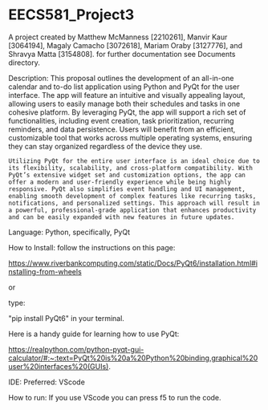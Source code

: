 # EECS581_Project3

A project created by Matthew McManness [2210261], Manvir Kaur [3064194], Magaly Camacho [3072618], Mariam Oraby [3127776], and Shravya Matta [3154808].
for further documentation see Documents directory.

Description: 
	This proposal outlines the development of an all-in-one calendar and to-do list application using Python and PyQt for the user interface. The app will feature an intuitive and visually appealing layout, allowing users to easily manage both their schedules and tasks in one cohesive platform. By leveraging PyQt, the app will support a rich set of functionalities, including event creation, task prioritization, recurring reminders, and data persistence. Users will benefit from an efficient, customizable tool that works across multiple operating systems, ensuring they can stay organized regardless of the device they use.

	Utilizing PyQt for the entire user interface is an ideal choice due to its flexibility, scalability, and cross-platform compatibility. With PyQt’s extensive widget set and customization options, the app can offer a modern and user-friendly experience while being highly responsive. PyQt also simplifies event handling and UI management, enabling smooth development of complex features like recurring tasks, notifications, and personalized settings. This approach will result in a powerful, professional-grade application that enhances productivity and can be easily expanded with new features in future updates.

Language: Python, specifically, PyQt

How to Install: follow the instructions on this page: 

https://www.riverbankcomputing.com/static/Docs/PyQt6/installation.html#installing-from-wheels

or 

type:

"pip install PyQt6" in your terminal.

Here is a handy guide for learning how to use PyQt: 

https://realpython.com/python-pyqt-gui-calculator/#:~:text=PyQt%20is%20a%20Python%20binding,graphical%20user%20interfaces%20(GUIs).



IDE: Preferred: VScode


How to run: If you use VScode you can press f5 to run the code.






